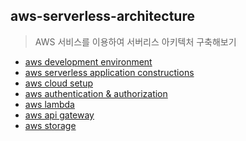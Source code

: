 ## aws-serverless-architecture
> AWS 서비스를 이용하여 서버리스 아키텍처 구축해보기

- <a href = "https://github.com/1yangsh/TIL/blob/master/aws/aws-serverless-architecture/development-environment.md">aws development environment</a>
- <a href = "https://github.com/1yangsh/TIL/blob/master/aws/aws-serverless-architecture/3-serverless-application-constructions.md">aws serverless application constructions</a>
- <a href = "https://github.com/1yangsh/TIL/blob/master/aws/aws-serverless-architecture/4-cloud-setup.md">aws cloud setup</a>
- <a href = "https://github.com/1yangsh/TIL/blob/master/aws/aws-serverless-architecture/5-authentication-authorization.md">aws authentication & authorization</a>
- <a href = "https://github.com/1yangsh/TIL/blob/master/aws/aws-serverless-architecture/6-lambda.md">aws lambda</a>
- <a href = "https://github.com/1yangsh/TIL/blob/master/aws/aws-serverless-architecture/7-api-gateway.md">aws api gateway</a>
- <a href = "https://github.com/1yangsh/TIL/blob/master/aws/aws-serverless-architecture/8-storage.md">aws storage</a>
